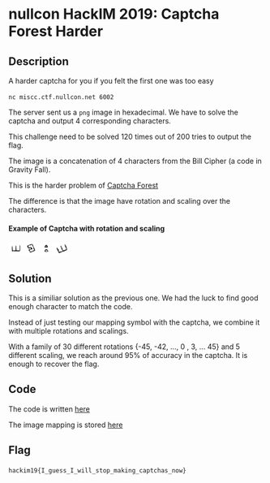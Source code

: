 nullcon HackIM 2019: Captcha Forest Harder
=============================

## Description

A harder captcha for you if you felt the first one was too easy

`nc miscc.ctf.nullcon.net 6002`


The server sent us a `png` image in hexadecimal. We have to solve the captcha and output 4 corresponding characters.

This challenge need to be solved 120 times out of 200 tries to output the flag.

The image is a concatenation of 4 characters from the Bill Cipher (a code in Gravity Fall).

This is the harder problem of [Captcha Forest](../Captcha-forest)

The difference is that the image have rotation and scaling over the characters.

#### Example of Captcha with rotation and scaling

![captcha](Captcha.png)

## Solution

This is a similiar solution as the previous one. We had the luck to find good enough character to match the code.

Instead of just testing our mapping symbol with the captcha, we combine it with multiple rotations and scalings.

With a family of 30 different rotations {-45, -42, ..., 0 , 3, ... 45} and 5 different scaling, we reach around 95% of accuracy in the captcha. It is enough to recover the flag.

## Code

The code is written [here](script2.py)

The image mapping is stored [here](mapping)

## Flag

`hackim19{I_guess_I_will_stop_making_captchas_now}`